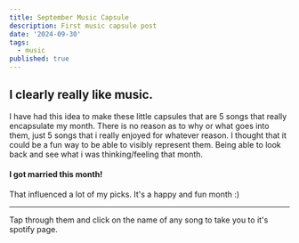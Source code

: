 ```yaml
---
title: September Music Capsule
description: First music capsule post
date: '2024-09-30'
tags:
  - music
published: true
---
```


<script lang="ts">
  import PlaylistCard from '$components/PlaylistCard.svelte';
</script>

## I clearly really like music.

I have had this idea to make these little capsules that are 5 songs that really encapsulate my month. There is no reason as to why or what goes into them, just 5 songs that i really enjoyed for whatever reason. I thought that it could be a fun way to be able to visibly represent them. Being able to look back and see what i was thinking/feeling that month.

#### I got married this month!

That influenced a lot of my picks. It's a happy and fun month :)

---

Tap through them and click on the name of any song to take you to it's spotify page.

<PlaylistCard playlistId='7eGqyYZkkTPYD56GFReyCO'/>
